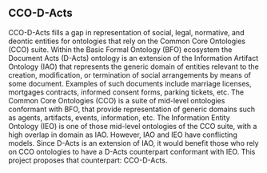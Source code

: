 ## CCO-D-Acts
CCO-D-Acts fills a gap in representation of social, legal, normative, and deontic entities for ontologies that rely on the Common Core Ontologies (CCO) suite. Within the Basic Formal Ontology (BFO) ecosystem the Document Acts (D-Acts) ontology is an extension of the Information Artifact Ontology (IAO) that represents the generic domain of entities relevant to the creation, modification, or termination of social arrangements by means of some document. Examples of such documents include marriage licenses, mortgages contracts, informed consent forms, parking tickets, etc. The Common Core Ontologies (CCO) is a suite of mid-level ontologies conformant with BFO, that provide representation of generic domains such as agents, artifacts, events, information, etc. The Information Entity Ontology (IEO) is one of those mid-level ontologies of the CCO suite, with a high overlap in domain as IAO. However, IAO and IEO have conflicting models. Since D-Acts is an extension of IAO, it would benefit those who rely on CCO ontologies to have a D-Acts counterpart conformant with IEO. This project proposes that counterpart: CCO-D-Acts.
